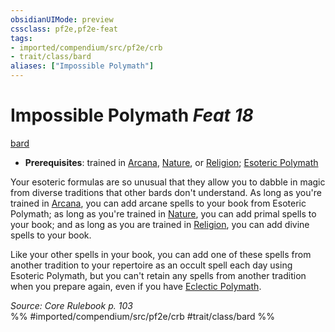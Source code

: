 ```yaml
---
obsidianUIMode: preview
cssclass: pf2e,pf2e-feat
tags:
- imported/compendium/src/pf2e/crb
- trait/class/bard
aliases: ["Impossible Polymath"]
---
```

# Impossible Polymath  *Feat 18*  
[bard](rules/traits/bard.md)  

- **Prerequisites**: trained in [Arcana](../skills.md#Arcana), [Nature](../skills.md#Nature), or [Religion](../skills.md#Religion); [Esoteric Polymath](esoteric-polymath.md)

Your esoteric formulas are so unusual that they allow you to dabble in magic from diverse traditions that other bards don't understand. As long as you're trained in [Arcana](../skills.md#Arcana), you can add arcane spells to your book from Esoteric Polymath; as long as you're trained in [Nature](../skills.md#Nature), you can add primal spells to your book; and as long as you are trained in [Religion](../skills.md#Religion), you can add divine spells to your book.

Like your other spells in your book, you can add one of these spells from another tradition to your repertoire as an occult spell each day using Esoteric Polymath, but you can't retain any spells from another tradition when you prepare again, even if you have [Eclectic Polymath](eclectic-polymath.md).

*Source: Core Rulebook p. 103*  
%% #imported/compendium/src/pf2e/crb #trait/class/bard %%